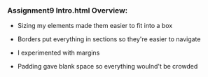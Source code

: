 ### Assignment9 Intro.html Overview: 

- Sizing my elements made them easier to fit into a box

- Borders put everything in sections so they're easier to navigate

- I experimented with margins

- Padding gave blank space so everything woulnd't be crowded
